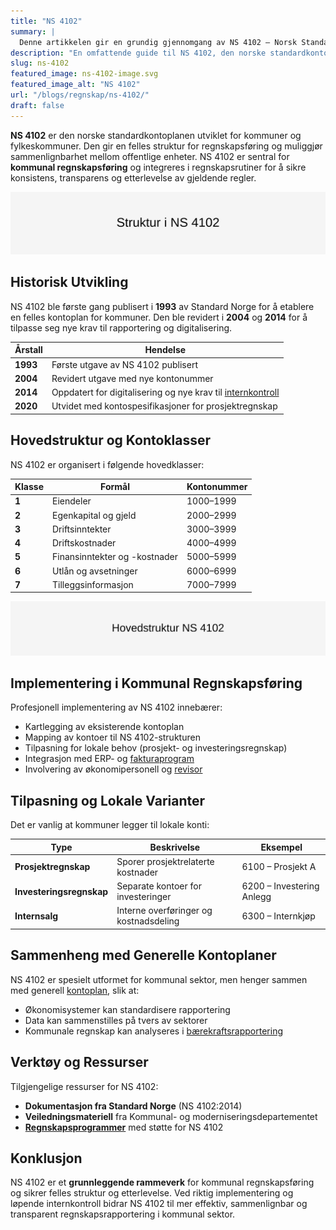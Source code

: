```yaml
---
title: "NS 4102"
summary: |
  Denne artikkelen gir en grundig gjennomgang av NS 4102 – Norsk Standardkontoplan. Vi dekker historisk bakgrunn, hovedstruktur, kontoklasser, implementering i kommunal regnskap, tilpasning og sammenhenger med generell [kontoplan](/blogs/regnskap/hva-er-kontoplan "Hva er en Kontoplan? Komplett Guide til Kontoplaner i norsk regnskap").
description: "En omfattende guide til NS 4102, den norske standardkontoplanen for kommuner og fylkeskommuner. Lær om formål, struktur, implementering og tilpasning til regnskapsbehov i offentlig sektor."
slug: ns-4102
featured_image: ns-4102-image.svg
featured_image_alt: "NS 4102"
url: "/blogs/regnskap/ns-4102/"
draft: false
---
```


**NS 4102** er den norske standardkontoplanen utviklet for kommuner og fylkeskommuner. Den gir en felles struktur for regnskapsføring og muliggjør sammenlignbarhet mellom offentlige enheter. NS 4102 er sentral for **kommunal regnskapsføring** og integreres i regnskapsrutiner for å sikre konsistens, transparens og etterlevelse av gjeldende regler.

![Struktur i NS 4102](ns-4102-structure.svg)

## Historisk Utvikling

NS 4102 ble første gang publisert i **1993** av Standard Norge for å etablere en felles kontoplan for kommuner. Den ble revidert i **2004** og **2014** for å tilpasse seg nye krav til rapportering og digitalisering.

| Årstall | Hendelse |
|---------|----------|
| **1993** | Første utgave av NS 4102 publisert |
| **2004** | Revidert utgave med nye kontonummer |
| **2014** | Oppdatert for digitalisering og nye krav til [internkontroll](/blogs/regnskap/hva-er-internkontroll "Hva er Internkontroll? Komplett Guide") |
| **2020** | Utvidet med kontospesifikasjoner for prosjektregnskap |

## Hovedstruktur og Kontoklasser

NS 4102 er organisert i følgende hovedklasser:

| Klasse | Formål | Kontonummer |
|--------|--------|-------------|
| **1** | Eiendeler | 1000–1999 |
| **2** | Egenkapital og gjeld | 2000–2999 |
| **3** | Driftsinntekter | 3000–3999 |
| **4** | Driftskostnader | 4000–4999 |
| **5** | Finansinntekter og -kostnader | 5000–5999 |
| **6** | Utlån og avsetninger | 6000–6999 |
| **7** | Tilleggsinformasjon | 7000–7999 |

![NS 4102 Hovedstruktur](ns-4102-main-structure.svg)

## Implementering i Kommunal Regnskapsføring

Profesjonell implementering av NS 4102 innebærer:

* Kartlegging av eksisterende kontoplan  
* Mapping av kontoer til NS 4102-strukturen  
* Tilpasning for lokale behov (prosjekt- og investeringsregnskap)  
* Integrasjon med ERP- og [fakturaprogram](/blogs/regnskap/fakturaprogram "Hva er Fakturaprogram? En Komplett Guide til Fakturahåndtering")  
* Involvering av økonomipersonell og [revisor](/blogs/regnskap/hva-er-revisor "Hva er Revisor? Komplett Guide til Revisjon og Revisjonsplikt")

## Tilpasning og Lokale Varianter

Det er vanlig at kommuner legger til lokale konti:

| Type | Beskrivelse | Eksempel |
|------|-------------|----------|
| **Prosjektregnskap** | Sporer prosjektrelaterte kostnader | 6100 – Prosjekt A |
| **Investeringsregnskap** | Separate kontoer for investeringer | 6200 – Investering Anlegg |
| **Internsalg** | Interne overføringer og kostnadsdeling | 6300 – Internkjøp |

## Sammenheng med Generelle Kontoplaner

NS 4102 er spesielt utformet for kommunal sektor, men henger sammen med generell [kontoplan](/blogs/regnskap/hva-er-kontoplan "Hva er en Kontoplan? Komplett Guide til Kontoplaner i norsk regnskap"), slik at:

* Økonomisystemer kan standardisere rapportering  
* Data kan sammenstilles på tvers av sektorer  
* Kommunale regnskap kan analyseres i [bærekraftsrapportering](/blogs/regnskap/baerekraftsrapportering "Hva er bærekraftsrapportering? Komplett Guide til ESG og Regnskap")

## Verktøy og Ressurser

Tilgjengelige ressurser for NS 4102:

* **Dokumentasjon fra Standard Norge** (NS 4102:2014)  
* **Veiledningsmateriell** fra Kommunal- og moderniseringsdepartementet  
* **[Regnskapsprogrammer](/blogs/regnskap/fakturaprogram "Hva er Fakturaprogram? En Komplett Guide til Fakturahåndtering")** med støtte for NS 4102

## Konklusjon

NS 4102 er et **grunnleggende rammeverk** for kommunal regnskapsføring og sikrer felles struktur og etterlevelse. Ved riktig implementering og løpende internkontroll bidrar NS 4102 til mer effektiv, sammenlignbar og transparent regnskapsrapportering i kommunal sektor.

